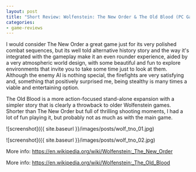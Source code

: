```yaml
---
layout: post
title: "Short Review: Wolfenstein: The New Order & The Old Blood (PC Games)"
categories:
- game-reviews
---
```


<p>
I would consider The New Order a great game just for its very polished combat sequences, but its well told alternative history story and the way it's integrated with the gameplay make it an even rounder experience, aided by a very atmospheric world design, with some beautiful and fun to explore environments that invite you to take some time just to look at them. Although the enemy AI is nothing special, the firefights are very satisfying and, something that positively surprised me, being stealthy is many times a viable and entertaining option. 
</p>

<p>
The Old Blood is a more action-focused stand-alone expansion with a simpler story that is clearly a throwback to older Wolfenstein games.
Shorter than The New Order but full of thrilling shooting moments, I had a lot of fun playing it, but probably not as much as with the main game.
</p>


![screenshot]({{ site.baseurl }}/images/posts/wolf_tno_01.jpg)

![screenshot]({{ site.baseurl }}/images/posts/wolf_tno_02.jpg)


<p>More info: <a href="https://en.wikipedia.org/wiki/Wolfenstein:_The_New_Order">https://en.wikipedia.org/wiki/Wolfenstein:_The_New_Order</a><p>
<p>More info: <a href="https://en.wikipedia.org/wiki/Wolfenstein:_The_Old_Blood">https://en.wikipedia.org/wiki/Wolfenstein:_The_Old_Blood</a><p>

